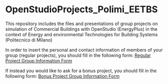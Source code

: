# OpenStudioProjects_Polimi_EETBS
This repository includes the files and presentations of group projects on simulation of Commercial Buildings with OpenStudio (EnergyPlus) in the context of Energy and environmental Technologies for Building Systems (Politecnico di Milano)

In order to insert the personal and contact information of members of your group (regular projects), you should fill in the following form:
[Regular Project Group Information Form](https://goo.gl/forms/98e8UMuYdTv1Jd872)

If instead you would like to ask for a bonus project, you should fill in the following form:
[Bonus Project Group Information Form](https://goo.gl/forms/0KKdMW16fcznlulF2)






